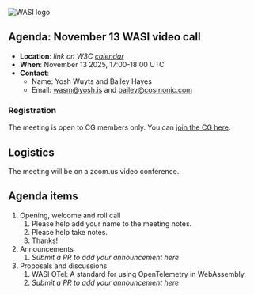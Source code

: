 ![WASI logo](https://raw.githubusercontent.com/WebAssembly/WASI/main/WASI.png)

## Agenda: November 13 WASI video call

- **Location**: *link on W3C [calendar](https://www.w3.org/groups/cg/webassembly/calendar/)*
- **When**: November 13 2025, 17:00-18:00 UTC
- **Contact**:
  - Name: Yosh Wuyts and Bailey Hayes
  - Email: wasm@yosh.is and bailey@cosmonic.com

### Registration

The meeting is open to CG members only. You can [join the CG here](https://www.w3.org/community/webassembly/).

## Logistics

The meeting will be on a zoom.us video conference.

## Agenda items

1. Opening, welcome and roll call
    1. Please help add your name to the meeting notes.
    1. Please help take notes.
    1. Thanks!
1. Announcements
    1. _Submit a PR to add your announcement here_
1. Proposals and discussions
    1. WASI OTel: A standard for using OpenTelemetry in WebAssembly.
    2. _Submit a PR to add your announcement here_
